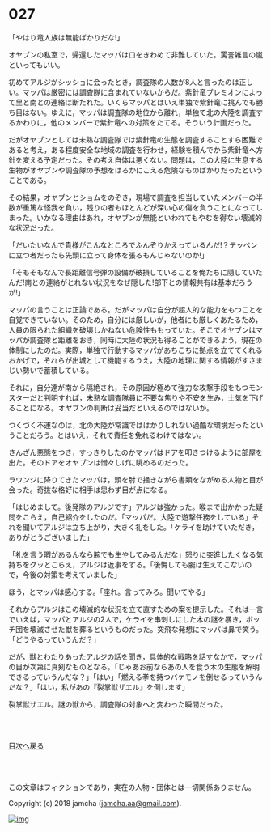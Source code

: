 # 027

「やはり竜人族は無能ばかりだな!」  

オヤブンの私室で，帰還したマッパは口をきわめて非難していた。罵詈雑言の嵐といってもいい。  

初めてアルジがシッショに会ったとき，調査隊の人数が8人と言ったのは正しい。マッパは厳密には調査隊に含まれていないからだ。紫針竜ブレミオンによって里と南との連絡は断たれた。いくらマッパとはいえ単独で紫針竜に挑んでも勝ち目はない。ゆえに，マッパは調査隊の地位から離れ，単独で北の大陸を調査するかわりに，他のメンバーで紫針竜への対策をたてる。そういう計画だった。  

だがオヤブンとしては未熟な調査隊では紫針竜の生態を調査することすら困難であると考え，ある程度安全な地域の調査を行わせ，経験を積んでから紫針竜へ方針を変える予定だった。その考え自体は悪くない。問題は，この大陸に生息する生物がオヤブンや調査隊の予想をはるかにこえる危険なものばかりだったということである。  

その結果，オヤブンとショムをのぞき，現場で調査を担当していたメンバーの半数が重篤な怪我を負い，残りの者もほとんどが深い心の傷を負うことになってしまった。いかなる理由はあれ，オヤブンが無能といわれてもやむを得ない壊滅的な状況だった。  

「だいたいなんで貴様がこんなところでふんぞりかえっているんだ!？テッペンに立つ者だったら先頭に立って身体を張るもんじゃないのか!」  

「そもそもなんで長距離信号弾の設備が破損していることを俺たちに隠していたんだ!南との連絡がとれない状況をなぜ隠した!部下との情報共有は基本だろうが!」  

マッパの言うことは正論である。だがマッパは自分が超人的な能力をもつことを自覚できていない。そのため，自分には厳しいが，他者にも厳しくあたるため，人員の限られた組織を破壊しかねない危険性ももっていた。そこでオヤブンはマッパが調査隊と距離をおき，同時に大陸の状況も得ることができるよう，現在の体制にしたのだ。実際，単独で行動するマッパがあちこちに拠点を立ててくれるおかげで，それらが出城として機能するうえ，大陸の地理に関する情報がすさまじい勢いで蓄積している。  

それに，自分達が南から隔絶され，その原因が極めて強力な攻撃手段をもつモンスターだと判明すれば，未熟な調査隊員に不要な焦りや不安を生み，士気を下げることになる。オヤブンの判断は妥当だといえるのではないか。  

つくづく不運なのは，北の大陸が常識でははかりしれない過酷な環境だったということだろう。とはいえ，それで責任を免れるわけではない。  

さんざん悪態をつき，すっきりしたのかマッパはドアを叩きつけるように部屋を出た。そのドアをオヤブンは憎々しげに眺めるのだった。  

ラウンジに降りてきたマッパは，頭を肘で掻きながら書類をながめる人物と目が会った。奇抜な格好に相手は思わず目が点になる。  

「はじめまして。後発隊のアルジです」アルジは強かった。喉まで出かかった疑問をこらえ，自己紹介をしたのだ。「マッパだ。大陸で遊撃任務をしている」それを聞いてアルジは立ち上がり，大きく礼をした。「ケライを助けていただき，ありがとうございました」  

「礼を言う暇があるんなら腕でも生やしてみるんだな」怒りに突進したくなる気持ちをグッとこらえ，アルジは返事をする。「後悔しても腕は生えてこないので，今後の対策を考えていました」  

ほう，とマッパは感心する。「座れ。言ってみろ。聞いてやる」  

それからアルジはこの壊滅的な状況を立て直すための案を提示した。それは一言でいえば，マッパとアルジの2人で，ケライを串刺しにした木の謎を暴き，ボッチ団を壊滅させた獣を葬るというものだった。突飛な発想にマッパは鼻で笑う。「どうやるっていうんだ？」  

だが，獣とわたりあったアルジの話を聞き，具体的な戦略を話すなかで，マッパの目が次第に真剣なものとなる。「じゃあお前ならあの人を食う木の生態を解明できるっていうんだな？」「はい」「燃える拳を持つバケモノを倒せるっていうんだな？」「はい，私があの『裂掌獣ザエル』を倒します」  

裂掌獣ザエル。謎の獣から，調査隊の対象へと変わった瞬間だった。  

<br>  
<br>  

[目次へ戻る](https://github.com/jamcha-aa/OblivionReports/blob/master/README.md)  

<br>  
<br>  

この文章はフィクションであり，実在の人物・団体とは一切関係ありません。  

Copyright (c) 2018 jamcha (jamcha.aa@gmail.com).  

[![img](http://i.creativecommons.org/l/by-nc-sa/4.0/88x31.png)](http://creativecommons.org/licenses/by-nc-sa/4.0/deed)
